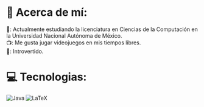 # 💫 Acerca de mí:
🏫: Actualmente estudiando la licenciatura en Ciencias de la Computación en la Universidad Nacional Autónoma de México. <br>📺:  Me gusta jugar videojuegos en mis tiempos libres. <br>👤: Introvertido. 


# 💻 Tecnologias:
![Java](https://img.shields.io/badge/java-%23ED8B00.svg?style=for-the-badge&logo=openjdk&logoColor=white) ![LaTeX](https://img.shields.io/badge/latex-%23008080.svg?style=for-the-badge&logo=latex&logoColor=white)
